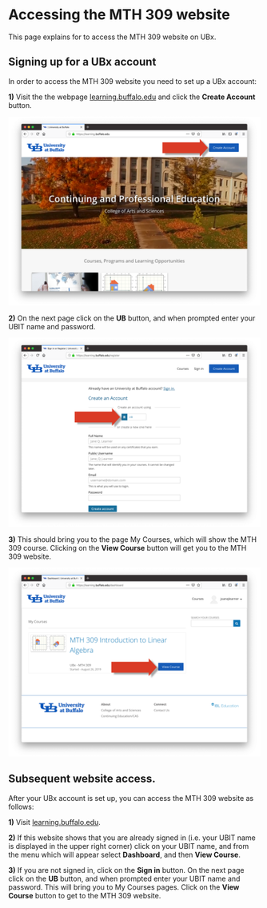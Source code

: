 # Accessing the MTH 309 website

This page explains for to access the MTH 309 website on UBx.


##  Signing up for a UBx account

In order to access the MTH 309 website you need to set up a UBx account:

**1)** Visit the  the webpage [learning.buffalo.edu](https://learning.buffalo.edu)
and click the **Create Account** button.

![pic1](UBx_pics/UBx_instructions001.png)

**2)** On the next page click on the **UB** button, and when prompted enter your
UBIT name and password.

![pic2](UBx_pics/UBx_instructions002.png)

**3)** This should bring you to the page My Courses, which will show the MTH 309 course.
Clicking on the **View Course** button will get you to the MTH 309 website.   

![pic3](UBx_pics/UBx_instructions003.png)


##  Subsequent website access.

After your UBx account is set up, you can access the MTH 309 website as follows:

 **1)** Visit [learning.buffalo.edu](https://learning.buffalo.edu).

**2)** If this website shows that you are already signed in (i.e. your UBIT name is displayed
in the upper right corner) click on your UBIT name, and from the menu which will appear
select **Dashboard**, and then **View Course**.

**3)** If you are not signed in, click on the **Sign in** button. On the next page click on
the **UB** button, and when prompted enter your UBIT name and password. This will bring
you to My Courses pages. Click on the **View Course** button to get to the MTH 309 website.  

